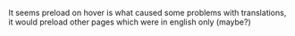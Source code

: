 It seems preload on hover is what caused some problems with translations,  it would preload other pages which were in english only (maybe?)